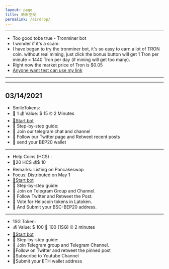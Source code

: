 ```yaml
---
layout: page
title: 新币空投
permalink: /airdrop/
---
```

---

- Too good tobe true - Tronminer bot 
- I wonder if it's a scam.
- I have began to try the tronminer bot, it's so easy to earn a lot of TRON coin. without real mining, just click the bonus button will get 1 Tron per minute = 1440 Tron per day (if mining will get too many). 
- Right now the market price of Tron is $0.05
- [Anyone want test can use my link](https://t.me/tronminr_bot?start=04145057560)
---
---

03/14/2021
---
- SmileTokens: 
- 💸 1 💰 Value: $ 15     ⏰ 2 Minutes
- [🤖Start bot](https://t.me/smiletokensbot?start=r04145057560)
- 📖 Step-by-step guide:
- 🔹️ Join our telegram chat and channel
- 🔹️ Follow our Twitter page and Retweet recent posts
- 🔹️ send your BEP20 wallet
---
- Help Coins (HCS) :
- 💸20 HCS   💰$ 10
- Remarks: Listing on Pancakeswap
- Focus: Distributed on May 1
- [🤖Start bot](https://t.me/CatsSwapAirdropBot?start=1011404361)
- 📖 Step-by-step guide:
- 🔹 Join on Telegram Group and Channel.
- 🔹 Follow Twitter and Retweet the Post.
- 🔹 Vote for Helpcoin tokens in Latoken.
- 🔹 And Submit your BSC-BEP20 address.
---
- 1SG Token:
- 💰 Value: $ 100 💸 100 (1SG) ⏰ 2 minutes
- [🤖Start bot](https://t.me/OneSG_Bot?start=r04145057560)
- 📖 Step-by-step guide:
- 🔹 Join Telegram group and Telegram Channel.
- 🔹Follow on Twitter and retweet the pinned post
- 🔹Subscribe to Youtube Channel
- 🔹Submit your ETH wallet address
